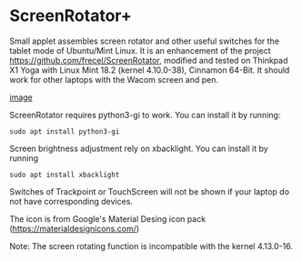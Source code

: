# ScreenRotator+
Small applet assembles screen rotator and other useful switches for the tablet mode of Ubuntu/Mint Linux.
It is an enhancement of the project https://github.com/frecel/ScreenRotator, 
modified and tested on Thinkpad X1 Yoga with Linux Mint 18.2 (kernel 4.10.0-38), Cinnamon 64-Bit.
It should work for other laptops with the Wacom screen and pen. 

[image](http://github.com/henrysting/ScreenRotator/raw/master/menu.jpg)

ScreenRotator requires python3-gi to work. You can install it by running:
```
sudo apt install python3-gi
```

Screen brightness adjustment rely on xbacklight. You can install it by running
```
sudo apt install xbacklight
```

Switches of Trackpoint or TouchScreen will not be shown if your laptop do not have corresponding devices.

The icon is from Google's Material Desing icon pack (https://materialdesignicons.com/)

Note: The screen rotating function is incompatible  with the kernel 4.13.0-16. 
